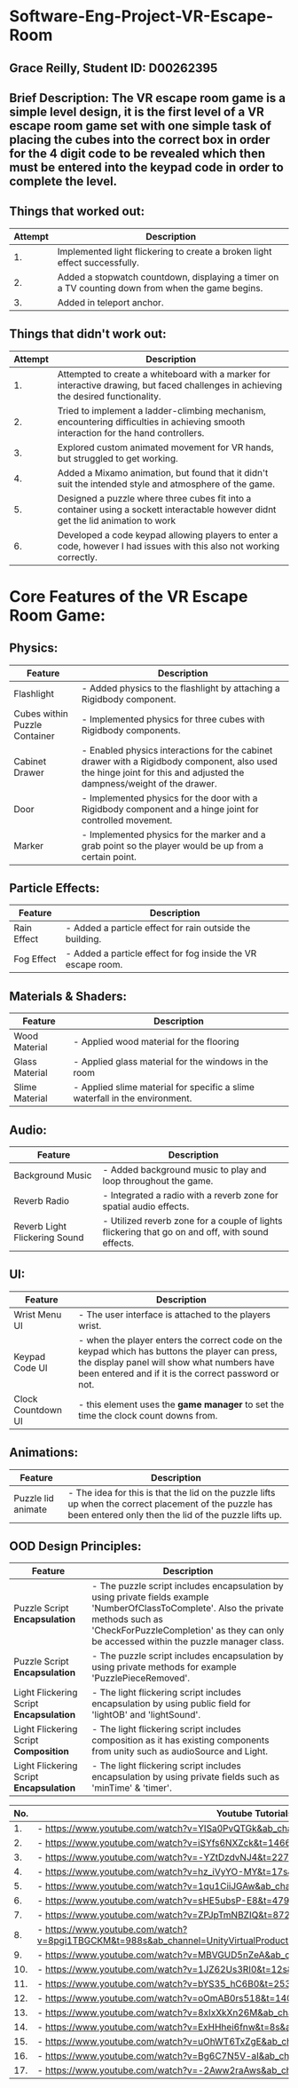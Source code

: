 ﻿# Software-Eng-Project-VR-Escape-Room
## Grace Reilly, Student ID: D00262395
## Brief Description: The VR escape room game is a simple level design, it is the first level of a VR escape room game set with one simple task of placing the cubes into the correct box in order for the 4 digit code to be revealed which then must be entered into the keypad code in order to complete the level. 

## Things that worked out:

| Attempt | Description |
| ------- | ----------- |
| 1.      | Implemented light flickering to create a broken light effect successfully. |
| 2.      | Added a stopwatch countdown, displaying a timer on a TV counting down from when the game begins. |
| 3.      | Added in teleport anchor. |

## Things that didn't work out:

| Attempt | Description |
| ------- | ----------- |
| 1.      | Attempted to create a whiteboard with a marker for interactive drawing, but faced challenges in achieving the desired functionality. |
| 2.      | Tried to implement a ladder-climbing mechanism, encountering difficulties in achieving smooth interaction for the hand controllers. |
| 3.      | Explored custom animated movement for VR hands, but struggled to get working.|
| 4.      | Added a Mixamo animation, but found that it didn't suit the intended style and atmosphere of the game. |
| 5.      | Designed a puzzle where three cubes fit into a container using a sockett interactable however didnt get the lid animation to work |
| 6.      | Developed a code keypad allowing players to enter a code, however I had issues with this also not working correctly. |

# Core Features of the VR Escape Room Game:

## Physics:

| Feature | Description |
| ------- | ----------- |
| Flashlight | - Added physics to the flashlight by attaching a Rigidbody component. |
| Cubes within Puzzle Container | - Implemented physics for three cubes with Rigidbody components. |
| Cabinet Drawer | - Enabled physics interactions for the cabinet drawer with a Rigidbody component, also used the hinge joint for this and adjusted the dampness/weight of the drawer. |
| Door | - Implemented physics for the door with a Rigidbody component and a hinge joint for controlled movement. |
| Marker | - Implemented physics for the marker and a grab point so the player would be up from a certain point. |

## Particle Effects:

| Feature | Description |
| ------- | ----------- |
| Rain Effect | - Added a particle effect for rain outside the building. |
| Fog Effect | - Added a particle effect for fog inside the VR escape room. |

## Materials & Shaders:

| Feature | Description |
| ------- | ----------- |
| Wood Material | - Applied wood material for the flooring |
| Glass Material | - Applied glass material for the windows in the room |
| Slime Material | - Applied slime material for specific a slime waterfall in the environment. |

## Audio:

| Feature | Description |
| ------- | ----------- |
| Background Music | - Added background music to play and loop throughout the game. |
| Reverb Radio | - Integrated a radio with a reverb zone for spatial audio effects. |
| Reverb Light Flickering Sound | - Utilized reverb zone for a couple of lights flickering that go on and off, with sound effects. |


## UI:

| Feature | Description |
| ------- | ----------- |
| Wrist Menu UI | - The user interface is attached to the players wrist. |
| Keypad Code UI | - when the player enters the correct code on the keypad which has buttons the player can press, the display panel will show what numbers have been entered and if it is the correct password or not. |
| Clock Countdown UI | - this element uses the **game manager** to set the time the clock count downs from. |



## Animations:

| Feature | Description |
| ------- | ----------- |
| Puzzle lid animate | - The idea for this is that the lid on the puzzle lifts up when the correct placement of the puzzle has been entered only then the lid of the puzzle lifts up. |

## OOD Design Principles:

| Feature | Description |
| ------- | ----------- |
| Puzzle Script **Encapsulation** | - The puzzle script includes encapsulation by using private fields example 'NumberOfClassToComplete'. Also the private methods such as 'CheckForPuzzleCompletion' as they can only be accessed within the puzzle manager class. |
| Puzzle Script **Encapsulation** | - The puzzle script includes encapsulation by using private methods for example 'PuzzlePieceRemoved'. |
| Light Flickering Script **Encapsulation** | - The light flickering script includes encapsulation by using public field for 'lightOB' and 'lightSound'. |
| Light Flickering Script **Composition** | - The light flickering script includes composition as it has existing components from unity such as audioSource and Light. |
| Light Flickering Script **Encapsulation** | - The light flickering script includes encapsulation by using private fields such as 'minTime' & 'timer'. |



| No. | Youtube Tutorials |
| ------- | ----------- |
| 1. | - https://www.youtube.com/watch?v=YISa0PvQTGk&ab_channel=FistFullofShrimp |
| 2. | - https://www.youtube.com/watch?v=iSYfs6NXZck&t=1466s&ab_channel=DanielStringer |
| 3. | - https://www.youtube.com/watch?v=-YZtDzdvNJ4&t=227s&ab_channel=DanielStringer |
| 4. | - https://www.youtube.com/watch?v=hz_iVyYO-MY&t=17s&ab_channel=DanielStringer |
| 5. | - https://www.youtube.com/watch?v=1qu1CiiJGAw&ab_channel=20Nik |
| 6. | - https://www.youtube.com/watch?v=sHE5ubsP-E8&t=479s&ab_channel=JustinPBarnett |
| 7. | - https://www.youtube.com/watch?v=ZPJpTmNBZIQ&t=872s&ab_channel=DanielStringer |
| 8. | - https://www.youtube.com/watch?v=8pgi1TBGCKM&t=988s&ab_channel=UnityVirtualProduction%26Filmmaking%28HDRP%2BURP%29 |
| 9. | - https://www.youtube.com/watch?v=MBVGUD5nZeA&ab_channel=LordEvilM44 |
| 10. | - https://www.youtube.com/watch?v=1JZ62Us3RI0&t=12s&ab_channel=FistFullofShrimp |
| 11. | - https://www.youtube.com/watch?v=bYS35_hC6B0&t=253s&ab_channel=Valem |
| 12. | - https://www.youtube.com/watch?v=oOmAB0rs518&t=140s&ab_channel=User1Productions |
| 13. | - https://www.youtube.com/watch?v=8xIxXkXn26M&ab_channel=FistFullofShrimp |
| 14. | - https://www.youtube.com/watch?v=ExHHhei6fnw&t=8s&ab_channel=StudioHamlin |
| 15. | - https://www.youtube.com/watch?v=uOhWT6TxZgE&ab_channel=GabrielAguiarProd. |
| 16. | - https://www.youtube.com/watch?v=Bg6C7N5V-aI&ab_channel=RyanMurray |
| 17. | - https://www.youtube.com/watch?v=-2Aww2raAws&ab_channel=SwishSwoosh |





